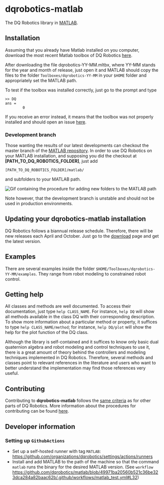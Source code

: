 # dqrobotics-matlab

The DQ Robotics library in [MATLAB](https://www.mathworks.com/).

## Installation

Assuming that you already have Matlab installed on you computer, download the most recent Matlab toolbox of DQ Robotics [here](https://github.com/dqrobotics/matlab/releases/latest). 

After downloading the file dqrobotics-YY-MM.mltbx, where YY-MM stands for the year and month of release, just open it and MATLAB should copy the files to the folder `Toolboxes/dqrobotics-YY-MM` in your `$HOME` folder and appropriately set the MATLAB path. 

To test if the toolbox was installed correctly, just go to the prompt and type 

```ans
>> DQ
ans = 
        0     
```

If you receive an error instead, it means that the toolbox was not properly installed and should open an issue [here](https://github.com/dqrobotics/matlab/issues).

### Development branch

Those wanting the results of our latest developments can checkout the master branch of the [MATLAB repository](https://github.com/dqrobotics/matlab). In order to use DQ Robotics on your MATLAB installation, and supposing you did the checkout at **[PATH_TO_DQ_ROBOTICS_FOLDER]**, just add 

```
[PATH_TO_DQ_ROBOTICS_FOLDER]/matlab/
```

and subfolders to your MATLAB path.

![Gif containing the procedure for adding new folders to the MATLAB path](https://user-images.githubusercontent.com/23158313/235328971-d3b8496a-dd51-45ad-b02b-eec10929e834.gif)

Note however, that the development branch is unstable and should not be used in production environments.

## Updating your dqrobotics-matlab installation

DQ Robotics follows a biannual release schedule. Therefore, there will be new releases each April and October. Just go to the [download](https://github.com/dqrobotics/matlab/releases/latest) page and get the latest version. 

## Examples

There are several examples inside the folder `$HOME/Toolboxes/dqrobotics-YY-MM/examples`. They range from robot modeling to constrained robot control. 

## Getting help

All classes and methods are well documented. To access their documentation, just type `help CLASS_NAME`. For instance, `help DQ` will show all methods available in the class DQ with their corresponding description. To show more information about a particular method or property, it suffices to type `help CLASS_NAME/method`; for instance, `help DQ/plot`  will show the help for the plot  function of the DQ class.

Although the library is self-contained and it suffices to know only basic dual quaternion algebra and robot modeling and control techniques to use it, there is a great amount of theory behind the controllers and modeling techniques implemented in DQ Robotics. Therefore, several methods and classes point to relevant references in the literature and users who want to better understand the implementation may find those references very useful.

## Contributing

Contributing to **dqrobotics-matlab** follows the [same criteria](https://github.com/dqrobotics/.github/blob/master/profile/README.md#contributing) as for other parts of DQ Robotics. More information about the procedures for contributing can be found [here](https://github.com/dqrobotics/matlab/blob/master/CONTRIBUTING.md).

## Developer information

### Setting up `GithubActions`

- Set up a self-hosted runner with tag `MATLAB`: https://github.com/organizations/dqrobotics/settings/actions/runners
- Install and add MATLAB to the path of the machine so that the command `matlab` runs the binary for the desired MATLAB version. (See `workflow` https://github.com/dqrobotics/matlab/blob/49971ba20560b521c36be323dca284a82baac62b/.github/workflows/matlab_test.yml#L32)
